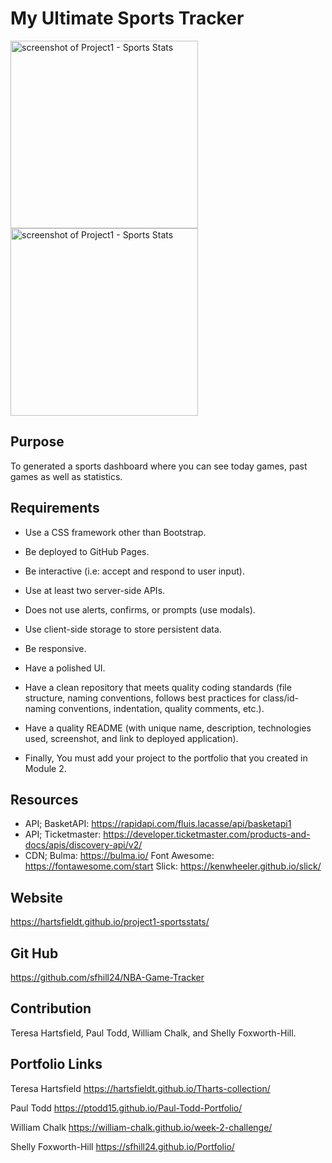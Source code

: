 # My Ultimate Sports Tracker

<img src="./assets/img/ mainprintscreen.png" alt="screenshot of Project1 - Sports Stats" height="300px"/>
<img src="./assets/img/basketball-main.png" alt="screenshot of Project1 - Sports Stats" height="300px"/>

## Purpose

To generated a sports dashboard where you can see today games, past games as well as statistics.

## Requirements

- Use a CSS framework other than Bootstrap.

- Be deployed to GitHub Pages.

- Be interactive (i.e: accept and respond to user input).

- Use at least two server-side APIs.

- Does not use alerts, confirms, or prompts (use modals).

- Use client-side storage to store persistent data.

- Be responsive.

- Have a polished UI.

- Have a clean repository that meets quality coding standards (file structure, naming conventions, follows best practices for class/id-naming conventions, indentation, quality comments, etc.).

- Have a quality README (with unique name, description, technologies used, screenshot, and link to deployed application).

- Finally, You must add your project to the portfolio that you created in Module 2.

## Resources

- API; BasketAPI: https://rapidapi.com/fluis.lacasse/api/basketapi1
- API; Ticketmaster: https://developer.ticketmaster.com/products-and-docs/apis/discovery-api/v2/
- CDN; Bulma: https://bulma.io/ Font Awesome: https://fontawesome.com/start Slick: https://kenwheeler.github.io/slick/

## Website

https://hartsfieldt.github.io/project1-sportsstats/

## Git Hub

https://github.com/sfhill24/NBA-Game-Tracker

## Contribution

Teresa Hartsfield, Paul Todd, William Chalk, and Shelly Foxworth-Hill.

## Portfolio Links

Teresa Hartsfield
https://hartsfieldt.github.io/Tharts-collection/

Paul Todd
https://ptodd15.github.io/Paul-Todd-Portfolio/

William Chalk
https://william-chalk.github.io/week-2-challenge/

Shelly Foxworth-Hill
https://sfhill24.github.io/Portfolio/
